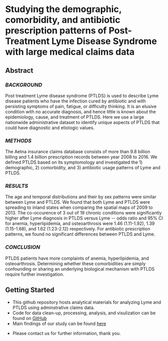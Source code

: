 # Studying the demographic, comorbidity, and antibiotic prescription patterns of Post-Treatment Lyme Disease Syndrome with large medical claims data


<!---
## Authors
- Ming Kei (Jake) Chung
  - github: [\@jakemkc](http://github.com/jakemkc)
  - twitter: [\@jakekei](http://twitter.com/jakekei)
  - email: jake_chung[at]hms[dot]harvard[dot]edu
- Germaine M. Buck Louis
  - email: glouis[at]gmu[dot]edu
- Kurunthachalam Kannan
  - email: kurunthachalam[dot]kannan[at]health[dot]ny[dot]gov
- Chirag J. Patel
  - github: [\@chiragjp](http://github.com/chiragjp)
  - web: [www.chiragjpgroup.org](http://www.chiragjpgroup.org)
--->

## Abstract
### *BACKGROUND*
Post treatment Lyme disease syndrome (PTLDS) is used to describe Lyme disease patients who have the infection cured by antibiotic and with persisting symptoms of pain, fatigue, or difficulty thinking. It is an elusive condition with no accurate diagnosis, and hence little is known about the epidemiology, cause, and treatment of PTLDS. Here we use a large nationwide administrative dataset to identify unique aspects of PTLDS that could have diagnostic and etiologic values.

### *METHODS*
The Aetna insurance claims database consists of more than 9.8 billion billing and 1.4 billion prescription records between year 2008 to 2016. We defined PTLDS based on its symptomology and investigated the 1) demographic, 2) comorbidity, and 3) antibiotic usage patterns of Lyme and PTLDS.

### *RESULTS* 
The age and temporal distributions and their by sex patterns were similar between Lyme and PTLDS. We found that both Lyme and PTLDS were spreading to inland states when comparing the spatial maps of 2009 to 2013. The co-occurence of 3 out of 19 chronic conditions were significantly higher after Lyme diagnosis in PTLDS versus Lyme -- odds ratio and 95% CI for anemia, hyperlipidemia, and osteoarthrosis were 1.46 (1.11-1.92), 1.39 (1.15-1.68), and 1.62 (1.23-2.12) respectively. For antibiotic prescription patterns, we found no significant differences between PTLDS and Lyme.

### *CONCLUSION* 
PTLDS patients have more complaints of anemia, hyperlipidemia, and osteoarthrosis. Determining whether these comorbidities are simply confounding or sharing an underlying biological mechanism with PTLDS require further investigation.


## Getting Started
- This github repository hosts analytical materials for analyzing Lyme and PTLDS using adminstrative claims data.
- Code for data clean-up, processing, analysis, and visulization can be found on [GitHub](https://github.com/jakemkc/ptlds)
- Main findings of our study can be found [here](results/results.md)

<!--
- Preprint paper can be downloaded from [BioRxiv](https://doi.org/10.1101/175513)
-->

- Please contact us for further information, thank you.

